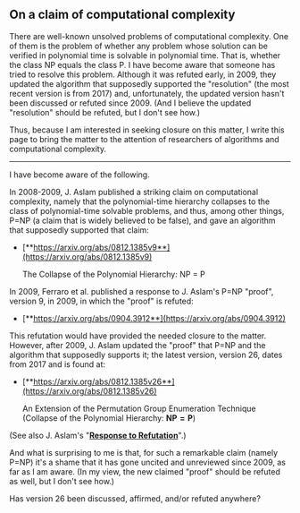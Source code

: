 <a id=On_a_claim_of_computational_complexity></a>

## On a claim of computational complexity

There are well-known unsolved problems of computational complexity.  One of them is the problem of whether any problem whose solution can be verified in polynomial time is solvable in polynomial time.  That is, whether the class NP equals the class P.  I have become aware that someone has tried to resolve this problem.  Although it was refuted early, in 2009, they updated the algorithm that supposedly supported the "resolution" (the most recent version is from 2017) and, unfortunately, the updated version hasn't been discussed or refuted since 2009. (And I believe the updated "resolution" should be refuted, but I don't see how.)

Thus, because I am interested in seeking closure on this matter, I write this page to bring the matter to the attention of researchers of algorithms and computational complexity.

-----------------

I have become aware of the following.

In 2008-2009, J. Aslam published a striking claim on computational complexity, namely that the polynomial-time hierarchy collapses to the class of polynomial-time solvable problems, and thus, among other things, P=NP (a claim that is widely believed to be false), and gave an algorithm that supposedly supported that claim:

- [**https://arxiv.org/abs/0812.1385v9**](https://arxiv.org/abs/0812.1385v9)

    The Collapse of the Polynomial Hierarchy: NP = P

In 2009, Ferraro et al. published a response to J. Aslam's P=NP "proof", version 9, in 2009, in which the "proof" is refuted:

- [**https://arxiv.org/abs/0904.3912**](https://arxiv.org/abs/0904.3912)

This refutation would have provided the needed closure to the matter.  However, after 2009, J. Aslam updated the "proof" that P=NP and the algorithm that supposedly supports it; the latest version, version 26, dates from 2017 and is found at:

- [**https://arxiv.org/abs/0812.1385v26**](https://arxiv.org/abs/0812.1385v26)

    An Extension of the Permutation Group Enumeration Technique (Collapse of the Polynomial Hierarchy: $\mathbf{NP = P}$)

(See also J. Aslam's "[**Response to Refutation**](https://arxiv.org/abs/0906.5112)".)

And what is surprising to me is that, for such a remarkable claim (namely P=NP) it's a shame that it has gone uncited and unreviewed since 2009, as far as I am aware.  (In my view, the new claimed "proof" should be refuted as well, but I don't see how.)

Has version 26 been discussed, affirmed, and/or refuted anywhere?
